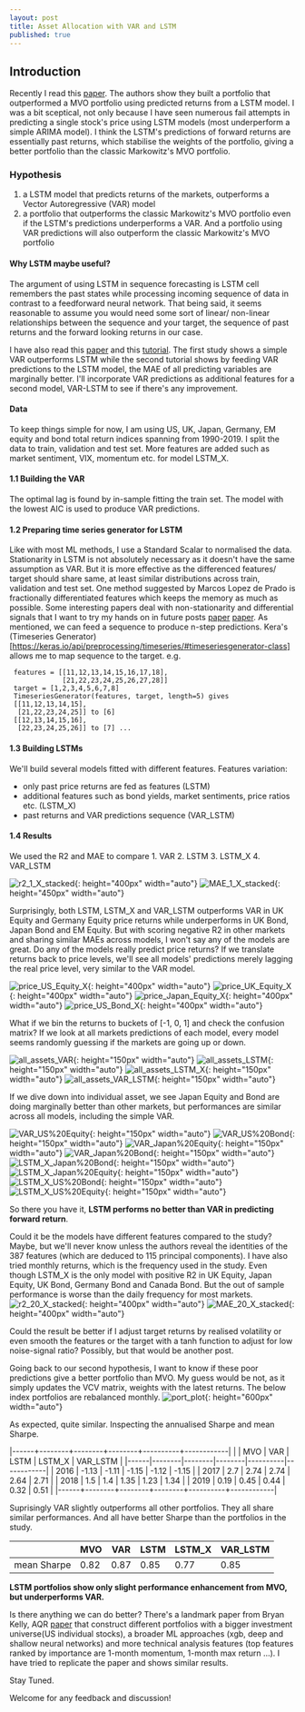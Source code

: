 ```yaml
---
layout: post
title: Asset Allocation with VAR and LSTM
published: true
---
```

## Introduction
Recently I read this [paper](http://www.thinkmind.org/download.php?articleid=intsys_v11_n12_2018_3). The authors show they built a portfolio that outperformed a MVO portfolio using predicted returns from a LSTM model. I was a bit sceptical, not only because I have seen numerous fail attempts in predicting a single stock's price using LSTM models (most underperform a simple ARIMA model). I think the LSTM's predictions of forward returns are essentially past returns, which stabilise the weights of the portfolio, giving a better portfolio than the classic Markowitz's MVO portfolio.


### Hypothesis
1. a LSTM model that predicts returns of the markets, outperforms a Vector Autoregressive (VAR) model
2. a portfolio that outperforms the classic Markowitz's MVO portfolio even if the LSTM's predictions underperforms a VAR. And a portfolio using VAR predictions will also outperform the classic Markowitz's MVO portfolio

#### Why LSTM maybe useful?  
The argument of using LSTM in sequence forecasting is LSTM cell remembers the past states while processing incoming sequence of data in contrast to a feedforward neural network. 
That being said, it seems reasonable to assume you would need some sort of linear/ non-linear relationships between the sequence and your target, the sequence of past returns and the forward looking returns in our case.

I have also read this [paper](https://goelhardik.github.io/images/Multivariate_Aviation_Time_Series_Modeling_VARs_vs_LSTMs.pdf) and this [tutorial](https://towardsdatascience.com/combine-lstm-and-var-for-multivariate-time-series-forecasting-abdcb3c7939b). The first study shows a simple VAR outperforms LSTM while the second tutorial shows by feeding VAR predictions to the LSTM model, the MAE of all predicting variables are marginally better. I'll incorporate VAR predictions as additional features for a second model, VAR-LSTM to see if there's any improvement.
#### Data
To keep things simple for now, I am using US, UK, Japan, Germany, EM equity and bond total return indices spanning from 1990-2019. I split the data to train, validation and test set. More features are added such as market sentiment, VIX, momentum etc. for model LSTM_X.  
#### 1.1 Building the VAR 
The optimal lag is found by in-sample fitting the train set. The model with the lowest AIC is used to produce VAR predictions.

#### 1.2 Preparing time series generator for LSTM
Like with most ML methods, I use a Standard Scalar to normalised the data. Stationarity in LSTM is not absolutely necessary as it doesn't have the same assumption as VAR. But it is more effective as the differenced features/ target should share same, at least similar distributions across train, validation and test set. One method suggested by Marcos Lopez de Prado is fractionally differentiated features which keeps the memory as much as possible. Some interesting papers deal with non-stationarity and differential signals that I want to try my hands on in future posts [paper](https://papers.nips.cc/paper/8672-shape-and-time-distortion-loss-for-training-deep-time-series-forecasting-models.pdf) [paper](https://arxiv.org/pdf/1811.07490.pdf).
As mentioned, we can feed a sequence to produce n-step predictions. Kera's (Timeseries Generator)[https://keras.io/api/preprocessing/timeseries/#timeseriesgenerator-class] allows me to map sequence to the target. e.g.
```
 features = [[11,12,13,14,15,16,17,18],
             [21,22,23,24,25,26,27,28]]
 target = [1,2,3,4,5,6,7,8]
 TimeseriesGenerator(features, target, length=5) gives 
 [[11,12,13,14,15],
  [21,22,23,24,25]] to [6]
 [[12,13,14,15,16],
  [22,23,24,25,26]] to [7] ...
```


#### 1.3 Building LSTMs
We'll build several models fitted with different features. 
Features variation: 
 - only past price returns are fed as features (LSTM) 
 - additional features such as bond yields, market sentiments, price ratios etc. (LSTM_X)
 - past returns and VAR predictions sequence (VAR_LSTM)

#### 1.4 Results
We used the R2 and MAE to compare 1. VAR 2. LSTM 3. LSTM_X 4. VAR_LSTM 

![r2_1_X_stacked]({{site.baseurl}}/images/r2_1_X_stacked.png){: height="400px" width="auto"} 
![MAE_1_X_stacked]({{site.baseurl}}/images/MAE_1_X_stacked.png){: height="450px" width="auto"} 




 Surprisingly, both LSTM, LSTM_X and VAR_LSTM outperforms VAR in UK Equity and Germany Equity price returns while underperforms in UK Bond, Japan Bond and EM Equity. But with scoring negative R2 in other markets and sharing similar MAEs across models, I won't say any of the models are great. Do any of the models really predict price returns? If we translate returns back to price levels, we'll see all models' predictions merely lagging the real price level, very similar to the VAR model. 

![price_US_Equity_X]({{site.baseurl}}/images/price_US_Equity_X.png){: height="400px" width="auto"} 
![price_UK_Equity_X]({{site.baseurl}}/images/price_UK_Equity_X.png){: height="400px" width="auto"} 
![price_Japan_Equity_X]({{site.baseurl}}/images/price_Japan_Equity_X.png){: height="400px" width="auto"} 
![price_US_Bond_X]({{site.baseurl}}/images/price_US_Bond_X.png){: height="400px" width="auto"} 


What if we bin the returns to buckets of [-1, 0, 1] and check the confusion matrix? If we look at all markets predictions of each model, every model seems randomly guessing if the markets are going up or down.

![all_assets_VAR]({{site.baseurl}}/images/all_assets_VAR.png){: height="150px" width="auto"} 
![all_assets_LSTM]({{site.baseurl}}/images/all_assets_LSTM.png){: height="150px" width="auto"} 
![all_assets_LSTM_X]({{site.baseurl}}/images/all_assets_LSTM_X.png){: height="150px" width="auto"} 
![all_assets_VAR_LSTM]({{site.baseurl}}/images/all_assets_VAR_LSTM.png){: height="150px" width="auto"} 


If we dive down into individual asset, we see Japan Equity and Bond are doing marginally better than other markets, but performances are similar across all models, including the simple VAR.

![VAR_US%20Equity]({{site.baseurl}}/images/VAR_US%20Equity.png){: height="150px" width="auto"} 
![VAR_US%20Bond]({{site.baseurl}}/images/VAR_US%20Bond.png){: height="150px" width="auto"} 
![VAR_Japan%20Equity]({{site.baseurl}}/images/VAR_Japan%20Equity.png){: height="150px" width="auto"} 
![VAR_Japan%20Bond]({{site.baseurl}}/images/VAR_Japan%20Bond.png){: height="150px" width="auto"} 
![LSTM_X_Japan%20Bond]({{site.baseurl}}/images/LSTM_X_Japan%20Bond.png){: height="150px" width="auto"} 
![LSTM_X_Japan%20Equity]({{site.baseurl}}/images/LSTM_X_Japan%20Equity.png){: height="150px" width="auto"} 
![LSTM_X_US%20Bond]({{site.baseurl}}/images/LSTM_X_US%20Bond.png){: height="150px" width="auto"} 
![LSTM_X_US%20Equity]({{site.baseurl}}/images/LSTM_X_US%20Equity.png){: height="150px" width="auto"} 



So there you have it, **LSTM performs no better than VAR in predicting forward return**. 

Could it be the models have different features compared to the study? Maybe, but we'll never know unless the authors reveal the identities of the 387 features (which are deduced to 115 principal components). I have also tried monthly returns, which is the frequency used in the study. Even though LSTM_X is the only model with positive R2 in UK Equity, Japan Equity, UK Bond, Germany Bond and Canada Bond. But the out of sample performance is worse than the daily frequency for most markets. 
![r2_20_X_stacked]({{site.baseurl}}/images/r2_20_X_stacked.png){: height="400px" width="auto"} 
![MAE_20_X_stacked]({{site.baseurl}}/images/MAE_20_X_stacked.png){: height="400px" width="auto"} 

Could the result be better if I adjust target returns by realised volatility or even smooth the features or the target with a tanh function to adjust for low noise-signal ratio? Possibly, but that would be another post. 

Going back to our second hypothesis, I want to know if these poor predictions give a better portfolio than MVO. My guess would be not, as it simply updates the VCV matrix, weights with the latest returns. The below index portfolios are rebalanced monthly.
![port_plot]({{site.baseurl}}/images/port_plot.png){: height="600px" width="auto"} 

As expected, quite similar. Inspecting the annualised Sharpe and mean Sharpe.


|------+--------+--------+--------+----------+------------|
|      |    MVO |    VAR |   LSTM |   LSTM_X |   VAR_LSTM |
|------|--------|--------|--------|----------|------------|
| 2016 |  -1.13 |  -1.11 |  -1.15 |    -1.12 |      -1.15 |
| 2017 |   2.7  |   2.74 |   2.74 |     2.64 |       2.71 |
| 2018 |   1.5  |   1.4  |   1.35 |     1.23 |       1.34 |
| 2019 |   0.19 |   0.45 |   0.44 |     0.32 |       0.51 |
|------+--------+--------+--------+----------+------------|




Suprisingly VAR slightly outperforms all other portfolios. They all share similar performances. And all have better Sharpe than the portfolios in the study.

|              |   MVO |   VAR |   LSTM |   LSTM_X |   VAR_LSTM |
|---|-------|-------|--------|----------|------------|
|  mean Sharpe |  0.82 |  0.87 |   0.85 |     0.77 |       0.85 |

**LSTM portfolios show only slight performance enhancement from MVO, but underperforms VAR.**

Is there anything we can do better? There's a landmark paper from Bryan Kelly, AQR [paper](https://dachxiu.chicagobooth.edu/download/ML.pdf) that construct different portfolios with a bigger investment universe(US individual stocks), a broader ML approaches (xgb, deep and shallow neural networks) and more technical analysis features (top features ranked by importance are 1-month momentum, 1-month max return ...). I have tried to replicate the paper and shows similar results.

Stay Tuned. 

Welcome for any feedback and discussion!
